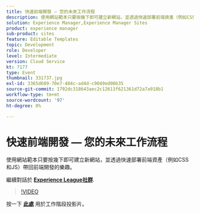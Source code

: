 ```yaml
---
title: 快速前端開發 — 您的未來工作流程
description: 使用網站範本只要按幾下即可建立新網站，並透過快速部署前端資產（例如CSS和JS）帶回前端開發的樂趣。 此工作階段屬於Adobe Developers Live內容事件的一部分。
solution: Experience Manager,Experience Manager Sites
product: experience manager
sub-product: sites
feature: Editable Templates
topic: Development
role: Developer
level: Intermediate
version: Cloud Service
kt: 7177
type: Event
thumbnail: 331737.jpg
exl-id: 3365d609-70e7-404c-ad4d-c9049ed00b35
source-git-commit: 1792dc318643aec2c12613f621361d72a7a918b1
workflow-type: tm+mt
source-wordcount: '97'
ht-degree: 0%

---
```


# 快速前端開發 — 您的未來工作流程

使用網站範本只要按幾下即可建立新網站，並透過快速部署前端資產（例如CSS和JS）帶回前端開發的樂趣。

繼續對話於 **[Experience League社群](https://adobe.ly/36Yd3v6)**.

>[!VIDEO](https://video.tv.adobe.com/v/331737/?quality=12&learn=on&hidetitle=true)

按一下 **[此處](/help/adobe-developers-live/assets/rapid-frontend-devlopment.pdf)** 用於工作階段投影片。
